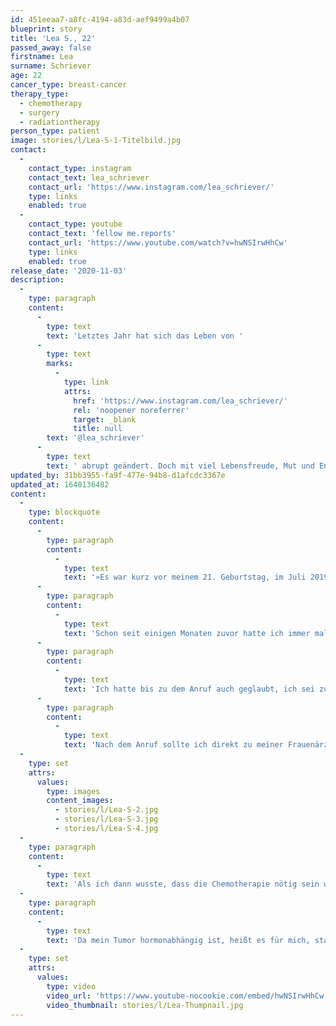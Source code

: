 ```yaml
---
id: 451eeaa7-a8fc-4194-a83d-aef9499a4b07
blueprint: story
title: 'Lea S., 22'
passed_away: false
firstname: Lea
surname: Schriever
age: 22
cancer_type: breast-cancer
therapy_type:
  - chemotherapy
  - surgery
  - radiationtherapy
person_type: patient
image: stories/l/Lea-S-1-Titelbild.jpg
contact:
  -
    contact_type: instagram
    contact_text: lea_schriever
    contact_url: 'https://www.instagram.com/lea_schriever/'
    type: links
    enabled: true
  -
    contact_type: youtube
    contact_text: 'fellow me.reports'
    contact_url: 'https://www.youtube.com/watch?v=hwNSIrwHhCw'
    type: links
    enabled: true
release_date: '2020-11-03'
description:
  -
    type: paragraph
    content:
      -
        type: text
        text: 'Letztes Jahr hat sich das Leben von '
      -
        type: text
        marks:
          -
            type: link
            attrs:
              href: 'https://www.instagram.com/lea_schriever/'
              rel: 'noopener noreferrer'
              target: _blank
              title: null
        text: '@lea_schriever'
      -
        type: text
        text: ' abrupt geändert. Doch mit viel Lebensfreude, Mut und Enthusiasmus stellte sie sich ihrer Krebstherapie. Heute macht Lea ihre Ausbildung zur Krankenpflegerin weiter, lernt fleißig und stellt sich ihrem »Chemobrain«.'
updated_by: 31bb3955-fa9f-477e-94b8-d1afcdc3367e
updated_at: 1648136482
content:
  -
    type: blockquote
    content:
      -
        type: paragraph
        content:
          -
            type: text
            text: '»Es war kurz vor meinem 21. Geburtstag, im Juli 2019. Ich hatte gerade Urlaub und habe das Leben genossen – bis dann der Anruf mit dem Ergebnis der Biopsie kam: ›Leider muss ich Ihnen sagen, dass es nicht gut aussieht.‹ Da war er: Der Satz, der mir den Boden unter den Füßen wegriss und mich in ein tiefes Loch fallen ließ.'
      -
        type: paragraph
        content:
          -
            type: text
            text: 'Schon seit einigen Monaten zuvor hatte ich immer mal wieder Schmerzen auf der betroffenen Seite und habe dann irgendwann beim Duschen zufällig den Knoten gespürt. Ich hatte gehofft, dass er von alleine verschwindet. Tat er nicht. Also bin ich einige Wochen später zu meiner Frauenärztin, die mir zwar sagte, es sei bestimmt ein gutartiges Fibroadenom, mich aber zum Glück trotzdem zur Mammografie und Biopsie überwiesen hat. Den Termin dafür wollte man mir nur widerwillig geben – denn ich sei doch viel zu jung für Brustkrebs – bekam dann aber doch einen fünf Wochen später.'
      -
        type: paragraph
        content:
          -
            type: text
            text: 'Ich hatte bis zu dem Anruf auch geglaubt, ich sei zu jung für Brustkrebs und war fest davon überzeugt, dass da nichts sei.'
      -
        type: paragraph
        content:
          -
            type: text
            text: 'Nach dem Anruf sollte ich direkt zu meiner Frauenärztin, die mir dann Nummern von Brustzentren gegeben hat. Die Zeit bis zu dem ersten Termin in der Klinik war für mich mit die schlimmste. Diese Ungewissheit. Werde ich eine Chemo machen müssen, wie lang wird das dauern, kann ich meine Ausbildung weitermachen, oder werde ich sogar sterben?'
  -
    type: set
    attrs:
      values:
        type: images
        content_images:
          - stories/l/Lea-S-2.jpg
          - stories/l/Lea-S-3.jpg
          - stories/l/Lea-S-4.jpg
  -
    type: paragraph
    content:
      -
        type: text
        text: 'Als ich dann wusste, dass die Chemotherapie nötig sein wird, ging alles ganz schnell: die Hormonspritzen zur Kryokonservierung, die Port-OP, die Kryokonservierung selbst, die erste Chemotherapie. Es folgten 15 weitere Chemos, die brusterhaltende Operation – da ich keine Genmutation hatte – und die 24 Bestrahlungen. Bei der Operation wurden in dem Gewebe leider immer noch Krebszellen und eine weitere Krebsvorstufe gefunden. – Also keine pathologische Komplettremission.'
  -
    type: paragraph
    content:
      -
        type: text
        text: 'Da mein Tumor hormonabhängig ist, heißt es für mich, statt zwei bis fünf Jahre nun zehn Jahre Antihormontherapie und das mit stärkeren Medikamenten als geplant. Sie erschwert meinen Alltag noch oft mit Hitzewallungen und Gelenkschmerzen. Aber das werde ich auch noch schaffen und vom hartnäckigen Chemohirn werde ich mich auch nicht unterkriegen lassen 😄💪🏻.«'
  -
    type: set
    attrs:
      values:
        type: video
        video_url: 'https://www.youtube-nocookie.com/embed/hwNSIrwHhCw'
        video_thumbnail: stories/l/Lea-Thumpnail.jpg
---
```

